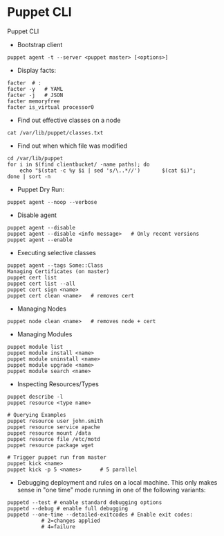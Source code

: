 # Puppet CLI

Puppet CLI

* Bootstrap client
```
puppet agent -t --server <puppet master> [<options>]
```

* Display facts:
```
facter	# :
facter -y	# YAML
facter -j	# JSON
facter memoryfree
facter is_virtual processor0
```

* Find out effective classes on a node
```
cat /var/lib/puppet/classes.txt
```

* Find out when which file was modified
```
cd /var/lib/puppet
for i in $(find clientbucket/ -name paths); do
	echo "$(stat -c %y $i | sed 's/\..*//')       $(cat $i)";
done | sort -n
```

* Puppet Dry Run:
```
puppet agent --noop --verbose
```

* Disable agent
```
puppet agent --disable
puppet agent --disable <info message>   # Only recent versions
puppet agent --enable
```

* Executing selective classes
```
puppet agent --tags Some::Class
Managing Certificates (on master)
puppet cert list
puppet cert list --all
puppet cert sign <name>
puppet cert clean <name>   # removes cert
```

* Managing Nodes
```
puppet node clean <name>   # removes node + cert
```

* Managing Modules
```
puppet module list
puppet module install <name>
puppet module uninstall <name>
puppet module upgrade <name>
puppet module search <name>
```

* Inspecting Resources/Types

```
puppet describe -l
puppet resource <type name>

# Querying Examples
puppet resource user john.smith
puppet resource service apache
puppet resource mount /data
puppet resource file /etc/motd
puppet resource package wget

# Trigger puppet run from master
puppet kick <name>
puppet kick -p 5 <names>      # 5 parallel
```

* Debugging deployment and rules on a local machine. This only makes sense in "one time" mode running in one of the following variants:

```
puppetd --test # enable standard debugging options
puppetd --debug # enable full debugging
puppetd --one-time --detailed-exitcodes # Enable exit codes:
           # 2=changes applied
           # 4=failure
```